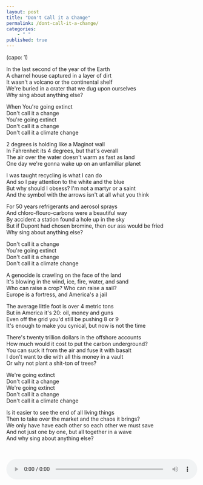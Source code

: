 ```yaml
---
layout: post
title: "Don't Call it a Change"
permalink: /dont-call-it-a-change/
categories: 
    - " "
published: true
---
```

  
(capo: 1)

In the last second of the year of the Earth  
A charnel house captured in a layer of dirt  
It wasn't a volcano or the continental shelf  
We're buried in a crater that we dug upon ourselves  
Why sing about anything else?  
  
When You're going extinct  
Don't call it a change  
You're going extinct  
Don't call it a change  
Don't call it a climate change  
   
2 degrees is holding like a Maginot wall  
In Fahrenheit its 4 degrees, but that's overall  
The air over the water doesn't warm as fast as land  
One day we're gonna wake up on an unfamiliar planet  
  
I was taught recycling is what I can do  
And so I pay attention to the white and the blue  
But why should I obsess? I'm not a martyr or a saint  
And the symbol with the arrows isn't at all what you think  
  
For 50 years refrigerants and aerosol sprays  
And chloro-flouro-carbons were a beautiful way  
By accident a station found a hole up in the sky  
But if Dupont had chosen bromine, then our ass would be fried  
Why sing about anything else?  
  
Don't call it a change  
You're going extinct  
Don't call it a change  
Don't call it a climate change  
  
A genocide is crawling on the face of the land  
It's blowing in the wind, ice, fire, water, and sand  
Who can raise a crop? Who can raise a sail?  
Europe is a fortress, and America's a jail  
  
The average little foot is over 4 metric tons  
But in America it's 20: oil, money and guns  
Even off the grid you'd still be pushing 8 or 9  
It's enough to make you cynical, but now is not the time  
  
There's twenty trillion dollars in the offshore accounts  
How much would it cost to put the carbon underground?  
You can suck it from the air and fuse it with basalt  
I don't want to die with all this money in a vault  
Or why not plant a shit-ton of trees?  
  
We're going extinct  
Don't call it a change  
We're going extinct  
Don't call it a change  
Don't call it a climate change  
  
Is it easier to see the end of all living things  
Then to take over the market and the chaos it brings?  
We only have have each other so each other we must save  
And not just one by one, but all together in a wave  
And why sing about anything else?  

<audio controls style="width:100%;margin:2rem auto 0;">
  <source src="../assets/audio/Don&apos;t Call It A Change.mp3" type="audio/mpeg">
Your browser does not support the audio element.
</audio>